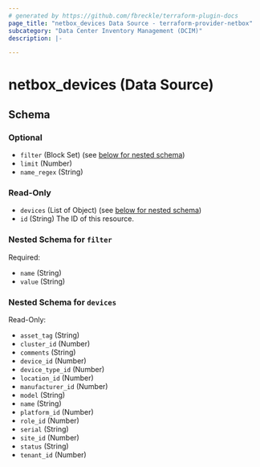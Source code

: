 ```yaml
---
# generated by https://github.com/fbreckle/terraform-plugin-docs
page_title: "netbox_devices Data Source - terraform-provider-netbox"
subcategory: "Data Center Inventory Management (DCIM)"
description: |-

---
```


# netbox_devices (Data Source)





<!-- schema generated by tfplugindocs -->
## Schema

### Optional

- `filter` (Block Set) (see [below for nested schema](#nestedblock--filter))
- `limit` (Number)
- `name_regex` (String)

### Read-Only

- `devices` (List of Object) (see [below for nested schema](#nestedatt--devices))
- `id` (String) The ID of this resource.

<a id="nestedblock--filter"></a>
### Nested Schema for `filter`

Required:

- `name` (String)
- `value` (String)


<a id="nestedatt--devices"></a>
### Nested Schema for `devices`

Read-Only:

- `asset_tag` (String)
- `cluster_id` (Number)
- `comments` (String)
- `device_id` (Number)
- `device_type_id` (Number)
- `location_id` (Number)
- `manufacturer_id` (Number)
- `model` (String)
- `name` (String)
- `platform_id` (Number)
- `role_id` (Number)
- `serial` (String)
- `site_id` (Number)
- `status` (String)
- `tenant_id` (Number)
